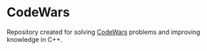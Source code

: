 # CodeWars

Repository created for solving [CodeWars](https://www.codewars.com/) problems and improving knowledge in C++.
